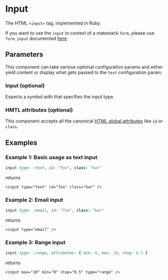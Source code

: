 # Input

The HTML `<input>` tag, implemented in Ruby.

If you want to use the `input` in context of a matestack `form`, please use `form_input` documented [here](../reactive-core-components/form.md)

## Parameters

This component can take various optional configuration params and either yield content or display what gets passed to the `text` configuration param.

### Input \(optional\)

Expects a symbol with that specifies the input type.

### HMTL attributes \(optional\)

This component accepts all the canonical [HTML global attributes](https://www.w3schools.com/tags/ref_standardattributes.asp) like `id` or `class`.

## Examples

### Example 1: Basic usage as text input

```ruby
input type: :text, id: "foo", class: "bar"
```

returns

```markup
<input type="text" id="foo" class="bar" />
```

### Example 2: Email input

```ruby
input type: :email, id: "foo", class: "bar"
```

returns

```markup
<input type="email" />
```

### Example 3: Range input

```ruby
input type: :range, attributes: { min: 0, max: 10, step: 0.5 }
```

returns

```markup
<input max="10" min="0" step="0.5" type="range" />
```

